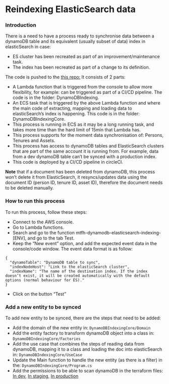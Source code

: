# Reindexing ElasticSearch data
### Introduction
There is a need to have a process ready to synchronise data between a dynamoDB table and its equivalent (usually subset of data) index in elasticSearch in case:
- ES cluster has been recreated as part of an improvement/maintenance task.
- The index has been recreated as part of a change to its definition.

The code is pushed to the [this repo:](https://github.com/LBHackney-IT/mtfh-dynamodb-elasticsearch-indexing)
It consists of 2 parts:
- A Lambda function that is triggered from the console to allow more flexibility, for example: can be triggered as part of a CI/CD pipeline. The code is in the folder: DynamoDBIndexing.
- An ECS task that is triggered by the above Lambda function and where the main code of extracting, mapping and loading data to elasticSearch’s index is happening. This code is in the folder: DynamoDBIndexingCore.
- This process is running in ECS as it may be a long running task, and takes more time than the hard limit of 15min that Lambda has.
- This process supports for the moment data synchronisation of: Persons, Tenures and Assets.
- This process has access to dynamoDB tables and ElasticSearch clusters that are part of the same account it is running from. For example, data from a dev dynamoDB table can’t be synced with a production index.
- This code is deployed by a CI/CD pipeline in circleCI.

**Note** that if a document has been deleted from dynamoDB, this process won’t delete it from ElasticSearch, it resyncs/updates data using the document ID (person ID, tenure ID, asset ID), therefore the document needs to be deleted manually.

### How to run this process
To run this process, follow these steps:
- Connect to the AWS console.
- Go to Lambda functions.
- Search and go to the function mtfh-dynamodb-elasticsearch-indexing-[ENV], and go to the tab Test.
- Keep the “New event” option, and add the expected event data in the console/code window.
The event data format is as follow:
```
{
  "dynamoTable": "DynamoDB table to sync",
  "indexNodeHost": "Link to the elasticSearch cluster",
  "indexName": "The name of the destination index. If the index doesn’t exist, it will be created automatically with the default options (normal behaviour for ES)."
}
```
- Click on the button “Test”

### Add a new entity to be synced

To add new entity to be synced, there are the steps that need to be added:
- Add the domain of the new entity in: ```DynamoDBIndexingCore/Domain```
- Add the entity factory to transform dynamoDB object into a class in: ```DynamoDBIndexingCore/Factories```
- Add the use case that combines the steps of reading data from dynamoDB, mapping it to a class and loading the doc into elasticSearch in: ```DynamoDBIndexingCore/UseCase```
- Update the Main function to handle the new entity (as there is a filter) in the: ```DynamoDBIndexingCore/Program.cs```
- Add the permissions to be able to scan dynamoDB in the terraform files:
[In dev](https://github.com/LBHackney-IT/mtfh-dynamodb-elasticsearch-indexing/blob/master/terraform/development-ecs-task/iam_role.tf#L20),
[In staging](https://github.com/LBHackney-IT/mtfh-dynamodb-elasticsearch-indexing/blob/master/terraform/staging-ecs-task/iam_role.tf#L20),
[In production](https://github.com/LBHackney-IT/mtfh-dynamodb-elasticsearch-indexing/blob/master/terraform/production-ecs-task/iam_role.tf#L20)


